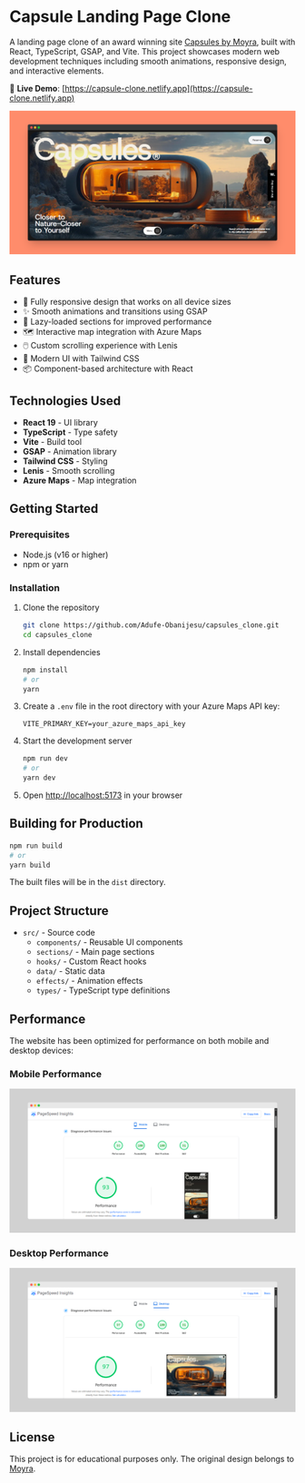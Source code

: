 # Capsule Landing Page Clone

A landing page clone of an award winning site [Capsules by Moyra](https://capsules.moyra.co), built with React,
TypeScript, GSAP, and Vite. This project showcases modern web development techniques including smooth animations,
responsive design, and interactive elements.

🔗 **Live Demo**: [https://capsule-clone.netlify.app](https://capsule-clone.netlify.app)

![Capsule Landing Page Screenshot](./public/screenshots/capsule.png)

## Features

- 📱 Fully responsive design that works on all device sizes
- ✨ Smooth animations and transitions using GSAP
- 🔄 Lazy-loaded sections for improved performance
- 🗺️ Interactive map integration with Azure Maps
- 🖱️ Custom scrolling experience with Lenis
- 🎨 Modern UI with Tailwind CSS
- 📦 Component-based architecture with React

## Technologies Used

- **React 19** - UI library
- **TypeScript** - Type safety
- **Vite** - Build tool
- **GSAP** - Animation library
- **Tailwind CSS** - Styling
- **Lenis** - Smooth scrolling
- **Azure Maps** - Map integration

## Getting Started

### Prerequisites

- Node.js (v16 or higher)
- npm or yarn

### Installation

1. Clone the repository
   ```bash
   git clone https://github.com/Adufe-Obanijesu/capsules_clone.git
   cd capsules_clone
   ```

2. Install dependencies
   ```bash
   npm install
   # or
   yarn
   ```

3. Create a `.env` file in the root directory with your Azure Maps API key:
   ```
   VITE_PRIMARY_KEY=your_azure_maps_api_key
   ```

4. Start the development server
   ```bash
   npm run dev
   # or
   yarn dev
   ```

5. Open [http://localhost:5173](http://localhost:5173) in your browser

## Building for Production

```bash
npm run build
# or
yarn build
```

The built files will be in the `dist` directory.

## Project Structure

- `src/` - Source code
    - `components/` - Reusable UI components
    - `sections/` - Main page sections
    - `hooks/` - Custom React hooks
    - `data/` - Static data
    - `effects/` - Animation effects
    - `types/` - TypeScript type definitions

## Performance

The website has been optimized for performance on both mobile and desktop devices:

### Mobile Performance
![Page Speed Insights - Mobile](./public/screenshots/psi_mobile.png)

### Desktop Performance
![Page Speed Insights - Desktop](./public/screenshots/psi_desktop.png)

## License

This project is for educational purposes only. The original design belongs to [Moyra](https://moyra.co/).
